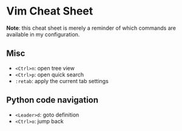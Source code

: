 # Vim Cheat Sheet

**Note**: this cheat sheet is merely a reminder of which commands are available
in my configuration.

## Misc

- `<Ctrl>n`: open tree view
- `<Ctrl>p`: open quick search
- `:retab`: apply the current tab settings

## Python code navigation

- `<Leader>d`: goto definition
- `<Ctrl>o`: jump back

